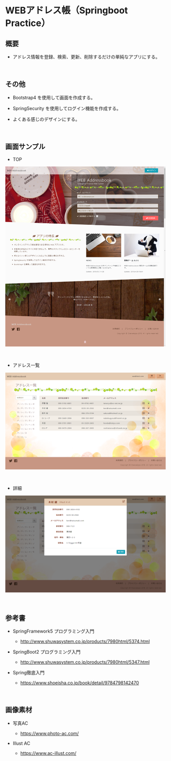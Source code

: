 ﻿# WEBアドレス帳（Springboot Practice）

## 概要

* アドレス情報を登録、検索、更新、削除するだけの単純なアプリにする。

<br />

## その他

* Bootstrap4 を使用して画面を作成する。

* SpringSecurity を使用してログイン機能を作成する。

* よくある感じのデザインにする。

<br />

## 画面サンプル

* TOP

![TOP](readme/top.png)

<br />

* アドレス一覧

![TOP](readme/list.png)

<br />

* 詳細

![TOP](readme/detail.png)

<br />

## 参考書

* SpringFramework5 プログラミング入門

    * http://www.shuwasystem.co.jp/products/7980html/5374.html

* SpringBoot2 プログラミング入門

    * http://www.shuwasystem.co.jp/products/7980html/5347.html

* Spring徹底入門

    * https://www.shoeisha.co.jp/book/detail/9784798142470

<br />

## 画像素材

* 写真AC

    * https://www.photo-ac.com/

* Illust AC

    * https://www.ac-illust.com/